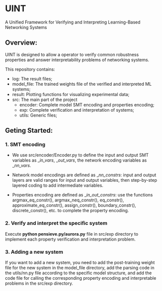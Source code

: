 # UINT
A Unified Framework for Verifying and Interpreting Learning-Based Networking Systems


## **Overview:**
UINT is designed to allow a operator to verify common robustness properties and answer interpretability problems of networking systems.

This repository contains:
- log: The result files;
- model_file: The trained weights file of the verified and interpreted ML systems;
- result: Plotting functions for visualizing experimental data;
- src: The main part of the project
   - encoder: Complete model SMT encoding and properties encoding;
   - exp: Complete verification and interpretation of systems;
   - utils: Generic files;


## **Geting Started:**

### **1. SMT encoding**
- We use src/encoder/Encoder.py to define the input and output SMT variables as __in_vars_, __out_vars_,
the network encoding variables as __nn_vars_.

- Network model encodings are defined as __nn_constrs_:
input and output layers are valid ranges for input and output variables, then step-by-step layered coding to add intermediate variables.

- Properties encoding are defined as __in_out_constrs_: 
use the functions argmax_eq_constr(), argmax_neq_constr(), eq_constr(), approximate_eq_constr(), assign_constr(), boundary_constr(), discrete_constr(), etc. to complete the property encoding.

### **2. Verify and interpret the specific system**
Execute **python pensieve.py/aurora.py** file in src/exp directory to implement each property verification and interpretation problem.

### **3. Adding a new system**
If you want to add a new system, you need to add the post-training weight file for the new system in the model_file directory, add the parsing code in the utils/nn.py file according to the specific model structure, and add the code file for calling the corresponding property encoding and interpretable problems in the src/exp directory.


